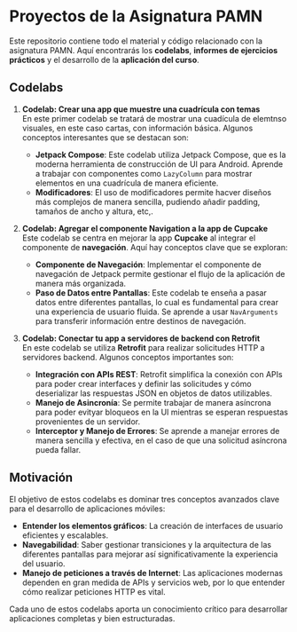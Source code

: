 # Proyectos de la Asignatura PAMN

Este repositorio contiene todo el material y código relacionado con la asignatura PAMN. Aquí encontrarás los **codelabs**, **informes de ejercicios prácticos** y el desarrollo de la **aplicación del curso**.

## Codelabs

1. **Codelab: Crear una app que muestre una cuadrícula con temas**  
   En este primer codelab se tratará de mostrar una cuadícula de elemtnso visuales, en este caso cartas, con información básica. Algunos conceptos interesantes que se destacan son:

   - **Jetpack Compose**: Este codelab utiliza Jetpack Compose, que es la moderna herramienta de construcción de UI para Android. Aprende a trabajar con componentes como `LazyColumn` para mostrar elementos en una cuadrícula de manera eficiente.
   - **Modificadores**: El uso de modificadores permite hacver diseños más complejos de manera sencilla, pudiendo añadir padding, tamaños de ancho y altura, etc,.

2. **Codelab: Agregar el componente Navigation a la app de Cupcake**  
   Este codelab se centra en mejorar la app **Cupcake** al integrar el componente de **navegación**. Aquí hay conceptos clave que se exploran:

   - **Componente de Navegación**: Implementar el componente de navegación de Jetpack permite gestionar el flujo de la aplicación de manera más organizada.
   - **Paso de Datos entre Pantallas**: Este codelab te enseña a pasar datos entre diferentes pantallas, lo cual es fundamental para crear una experiencia de usuario fluida. Se aprende a usar `NavArguments` para transferir información entre destinos de navegación.

3. **Codelab: Conectar tu app a servidores de backend con Retrofit**  
   En este codelab se utiliza **Retrofit** para realizar solicitudes HTTP a servidores backend. Algunos conceptos importantes son:

   - **Integración con APIs REST**: Retrofit simplifica la conexión con APIs para poder crear interfaces y definir las solicitudes y cómo deserializar las respuestas JSON en objetos de datos utilizables.
   - **Manejo de Asincronía**: Se permite trabajar de manera asíncrona para poder evityar bloqueos en la UI mientras se esperan respuestas provenientes de un servidor.
   - **Interceptor y Manejo de Errores**: Se aprende a manejar errores de manera sencilla y efectiva, en el caso de que una solicitud asíncrona pueda fallar.

## Motivación

El objetivo de estos codelabs es dominar tres conceptos avanzados clave para el desarrollo de aplicaciones móviles:

- **Entender los elementos gráficos**: La creación de interfaces de usuario eficientes y escalables.
- **Navegabilidad**: Saber gestionar transiciones y la arquitectura de las diferentes pantallas para mejorar así significativamente la experiencia del usuario.
- **Manejo de peticiones a través de Internet**: Las aplicaciones modernas dependen en gran medida de APIs y servicios web, por lo que entender cómo realizar peticiones HTTP es vital.

Cada uno de estos codelabs aporta un conocimiento crítico para desarrollar aplicaciones completas y bien estructuradas.
